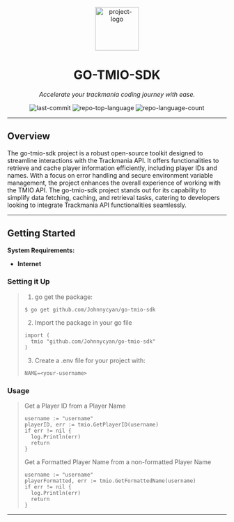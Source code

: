 <p align="center">
  <img src="https://raw.githubusercontent.com/Johnnycyan/Twitch-APIs/main/OneMoreDayIcon.svg" width="100" alt="project-logo">
</p>
<p align="center">
    <h1 align="center">GO-TMIO-SDK</h1>
</p>
<p align="center">
    <em>Accelerate your trackmania coding journey with ease.</em>
</p>
<p align="center">
	<img src="https://img.shields.io/github/last-commit/Johnnycyan/go-tmio-sdk?style=default&logo=git&logoColor=white&color=0080ff" alt="last-commit">
	<img src="https://img.shields.io/github/languages/top/Johnnycyan/go-tmio-sdk?style=default&color=0080ff" alt="repo-top-language">
	<img src="https://img.shields.io/github/languages/count/Johnnycyan/go-tmio-sdk?style=default&color=0080ff" alt="repo-language-count">
<p>
<p align="center">
	<!-- default option, no dependency badges. -->
</p>

<hr>

##  Overview

The go-tmio-sdk project is a robust open-source toolkit designed to streamline interactions with the Trackmania API. It offers functionalities to retrieve and cache player information efficiently, including player IDs and names. With a focus on error handling and secure environment variable management, the project enhances the overall experience of working with the TMIO API. The go-tmio-sdk project stands out for its capability to simplify data fetching, caching, and retrieval tasks, catering to developers looking to integrate Trackmania API functionalities seamlessly.

---

##  Getting Started

**System Requirements:**

* **Internet**

###  Setting it Up

> 1. go get the package:
> ```console
> $ go get github.com/Johnnycyan/go-tmio-sdk
> ```
> 2. Import the package in your go file
> ```
> import (
>   tmio "github.com/Johnnycyan/go-tmio-sdk"
> )
> ```
> 3. Create a .env file for your project with:
> ```
> NAME=<your-username>
> ```

###  Usage

> Get a Player ID from a Player Name
> ```
> username := "username"
> playerID, err := tmio.GetPlayerID(username)
> if err != nil {
>   log.Println(err)
>   return
> }
> ```
> Get a Formatted Player Name from a non-formatted Player Name
> ```
> username := "username"
> playerFormatted, err := tmio.GetFormattedName(username)
> if err != nil {
>   log.Println(err)
>   return
> }
> ```

---
